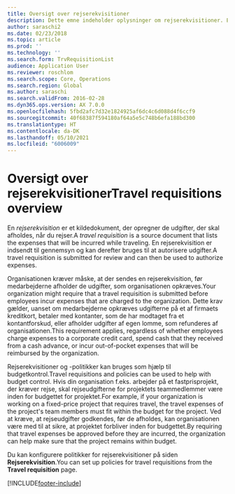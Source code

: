 ```yaml
---
title: Oversigt over rejserekvisitioner
description: Dette emne indeholder oplysninger om rejserekvisitioner. En rejserekvisition dokumenter planlagte rejseomkostninger.
author: saraschi2
ms.date: 02/23/2018
ms.topic: article
ms.prod: ''
ms.technology: ''
ms.search.form: TrvRequisitionList
audience: Application User
ms.reviewer: roschlom
ms.search.scope: Core, Operations
ms.search.region: Global
ms.author: saraschi
ms.search.validFrom: 2016-02-28
ms.dyn365.ops.version: AX 7.0.0
ms.openlocfilehash: 5fbd2afc7d32e1824925af6dc4c6d088d4f6ccf9
ms.sourcegitcommit: 40f68387f594180af64a5e5c748b6efa188bd300
ms.translationtype: HT
ms.contentlocale: da-DK
ms.lasthandoff: 05/10/2021
ms.locfileid: "6006009"
---
```

# <a name="travel-requisitions-overview"></a><span data-ttu-id="be8da-104">Oversigt over rejserekvisitioner</span><span class="sxs-lookup"><span data-stu-id="be8da-104">Travel requisitions overview</span></span>

<span data-ttu-id="be8da-105">En *rejserekvisition* er et kildedokument, der opregner de udgifter, der skal afholdes, når du rejser.</span><span class="sxs-lookup"><span data-stu-id="be8da-105">A *travel requisition* is a source document that lists the expenses that will be incurred while traveling.</span></span> <span data-ttu-id="be8da-106">En rejserekvisition er indsendt til gennemsyn og kan derefter bruges til at autorisere udgifter.</span><span class="sxs-lookup"><span data-stu-id="be8da-106">A travel requisition is submitted for review and can then be used to authorize expenses.</span></span>

<span data-ttu-id="be8da-107">Organisationen kræver måske, at der sendes en rejserekvisition, før medarbejderne afholder de udgifter, som organisationen opkræves.</span><span class="sxs-lookup"><span data-stu-id="be8da-107">Your organization might require that a travel requisition is submitted before employees incur expenses that are charged to the organization.</span></span> <span data-ttu-id="be8da-108">Dette krav gælder, uanset om medarbejderne opkræves udgifterne på et af firmaets kreditkort, betaler med kontanter, som de har modtaget fra et kontantforskud, eller afholder udgifter af egen lomme, som refunderes af organisationen.</span><span class="sxs-lookup"><span data-stu-id="be8da-108">This requirement applies, regardless of whether employees charge expenses to a corporate credit card, spend cash that they received from a cash advance, or incur out-of-pocket expenses that will be reimbursed by the organization.</span></span>

<span data-ttu-id="be8da-109">Rejserekvisitioner og -politikker kan bruges som hjælp til budgetkontrol.</span><span class="sxs-lookup"><span data-stu-id="be8da-109">Travel requisitions and policies can be used to help with budget control.</span></span> <span data-ttu-id="be8da-110">Hvis din organisation f.eks. arbejder på et fastprisprojekt, der kræver rejse, skal rejseudgifterne for projektets teammedlemmer være inden for budgettet for projektet.</span><span class="sxs-lookup"><span data-stu-id="be8da-110">For example, if your organization is working on a fixed-price project that requires travel, the travel expenses of the project's team members must fit within the budget for the project.</span></span> <span data-ttu-id="be8da-111">Ved at kræve, at rejseudgifter godkendes, før de afholdes, kan organisationen være med til at sikre, at projektet forbliver inden for budgettet.</span><span class="sxs-lookup"><span data-stu-id="be8da-111">By requiring that travel expenses be approved before they are incurred, the organization can help make sure that the project remains within budget.</span></span>

<span data-ttu-id="be8da-112">Du kan konfigurere politikker for rejserekvisitioner på siden **Rejserekvisition**.</span><span class="sxs-lookup"><span data-stu-id="be8da-112">You can set up policies for travel requisitions from the **Travel requisition** page.</span></span>


[!INCLUDE[footer-include](../includes/footer-banner.md)]